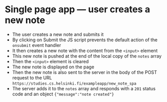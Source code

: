 # Single page app — user creates a new note

- The user creates a new note and submits it
- By clicking on Submit the JS script prevents the default action of the `onsubmit` event handler
- It then creates a new note with the content from the `<input>` element
- This new note is pushed at the end of the local copy of the `notes` array
- Then the `<input>` element is cleared
- The new note is displayed on the page
- Then the new note is also sent to the server in the body of the POST request to the URL `https://studies.cs.helsinki.fi/exampleapp/new_note_spa`
- The server adds it to the `notes` array and responds with a `201` status code and an object `{"message":"note created"}`